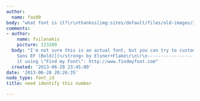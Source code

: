 ```yaml
---
author:
  name: fas80
body: "what font is it?\r\nthankss[img:sites/default/files/old-images/3_6514.jpg]"
comments:
- author:
    name: fvilanakis
    picture: 123289
  body: "I'm not sure this is an actual font, but you can try to customize <strong>[[http://www.findmyfont.com/index.php/fonts/font-preview?fset=Elsner%2BFlake&ffam=DigitalSansEF%20-%20Bold&fid=41f6d276cb3c090cee6f6c669848efaa&fsize=60&text=3&fit=1|Digital
    Sans EF (Bold)]]</strong> by Elsner+Flake\r\n\r\n------------------\r\nI found
    it using \"Find my Font\": http://www.findmyfont.com"
  created: '2013-06-28 23:45:09'
date: '2013-06-28 20:26:35'
node_type: font_id
title: need identify this number

---
```

